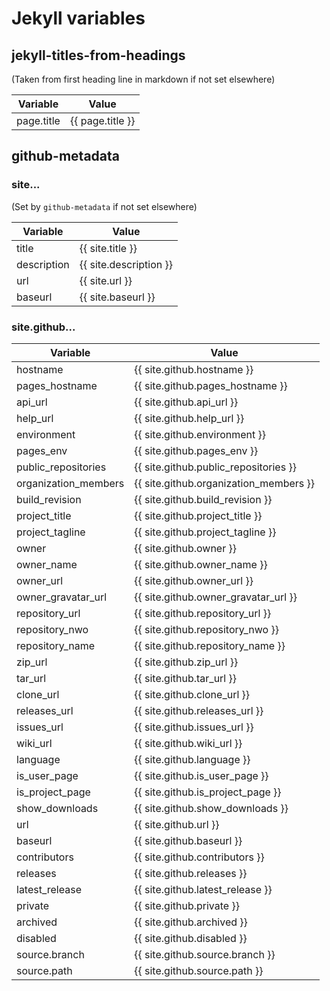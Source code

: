 # Jekyll variables

## jekyll-titles-from-headings
(Taken from first heading line in markdown if not set elsewhere)

| Variable | Value |
| --- | --- |
| page.title | {{ page.title }} |

## github-metadata

### site...
(Set by `github-metadata` if not set elsewhere)

| Variable | Value |
| --- | --- |
| title | {{ site.title }} |
| description | {{ site.description }} |
| url | {{ site.url }} |
| baseurl | {{ site.baseurl }} |

### site.github...

| Variable | Value |
| --- | --- |
| hostname | {{ site.github.hostname }} |
| pages_hostname | {{ site.github.pages_hostname }} |
| api_url | {{ site.github.api_url }} |
| help_url | {{ site.github.help_url }} |
| environment | {{ site.github.environment }} |
| pages_env | {{ site.github.pages_env }} |
| public_repositories | {{ site.github.public_repositories }} |
| organization_members | {{ site.github.organization_members }} |
| build_revision | {{ site.github.build_revision }} |
| project_title | {{ site.github.project_title }} |
| project_tagline | {{ site.github.project_tagline }} |
| owner | {{ site.github.owner }} |
| owner_name | {{ site.github.owner_name }} |
| owner_url | {{ site.github.owner_url }} |
| owner_gravatar_url | {{ site.github.owner_gravatar_url }} |
| repository_url | {{ site.github.repository_url }} |
| repository_nwo | {{ site.github.repository_nwo }} |
| repository_name | {{ site.github.repository_name }} |
| zip_url | {{ site.github.zip_url }} |
| tar_url | {{ site.github.tar_url }} |
| clone_url | {{ site.github.clone_url }} |
| releases_url | {{ site.github.releases_url }} |
| issues_url | {{ site.github.issues_url }} |
| wiki_url | {{ site.github.wiki_url }} |
| language | {{ site.github.language }} |
| is_user_page | {{ site.github.is_user_page }} |
| is_project_page | {{ site.github.is_project_page }} |
| show_downloads | {{ site.github.show_downloads }} |
| url | {{ site.github.url }} |
| baseurl | {{ site.github.baseurl }} |
| contributors | {{ site.github.contributors }} |
| releases | {{ site.github.releases }} |
| latest_release | {{ site.github.latest_release }} |
| private | {{ site.github.private }} |
| archived | {{ site.github.archived }} |
| disabled | {{ site.github.disabled }} |
| source.branch | {{ site.github.source.branch }} |
| source.path | {{ site.github.source.path }} |